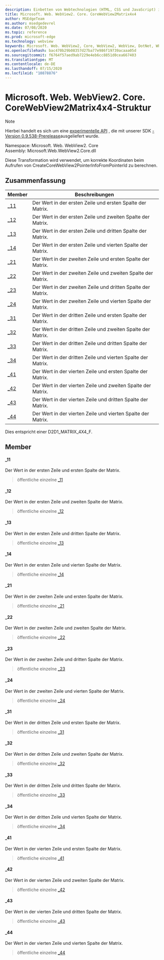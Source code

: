 ```yaml
---
description: Einbetten von Webtechnologien (HTML, CSS und JavaScript) in ihre systemeigenen Anwendungen mit dem Microsoft Edge WebView2-Steuerelement
title: Microsoft. Web. WebView2. Core. CoreWebView2Matrix4x4
author: MSEdgeTeam
ms.author: msedgedevrel
ms.date: 07/08/2020
ms.topic: reference
ms.prod: microsoft-edge
ms.technology: webview
keywords: Microsoft. Web. WebView2, Core, WebView2, WebView, DotNet, WPF, WinForms, APP, Edge, CoreWebView2, CoreWebView2Controller, Browser Control, Edge HTML, Microsoft. Web. WebView2. Core. CoreWebView2Matrix4x4
ms.openlocfilehash: bac470b29b08357d27ba77e986f19739acaaa05d
ms.sourcegitcommit: f6764f57aed9ab7229e4eb6cc8851d0cea667403
ms.translationtype: MT
ms.contentlocale: de-DE
ms.lasthandoff: 07/15/2020
ms.locfileid: "10878876"
---
```

# Microsoft. Web. WebView2. Core. CoreWebView2Matrix4x4-Struktur 

> [!NOTE]
> Hierbei handelt es sich um eine [experimentelle API](../../../concepts/versioning.md#experimental-apis) , die mit unserer SDK [-Version 0.9.538-Prerelease](../../../releasenotes.md#09538)ausgeliefert wurde.

Namespace: Microsoft. Web. WebView2. Core \
Assembly: Microsoft.Web.WebView2.Core.dll

Diese Transformation wird verwendet, um korrekte Koordinaten beim Aufrufen von CreateCoreWebView2PointerInfoFromPointerId zu berechnen.

## Zusammenfassung

 Member                        | Beschreibungen
--------------------------------|---------------------------------------------
[_11](#_11) | Der Wert in der ersten Zeile und ersten Spalte der Matrix.
[_12](#_12) | Der Wert in der ersten Zeile und zweiten Spalte der Matrix.
[_13](#_13) | Der Wert in der ersten Zeile und dritten Spalte der Matrix.
[_14](#_14) | Der Wert in der ersten Zeile und vierten Spalte der Matrix.
[_21](#_21) | Der Wert in der zweiten Zeile und ersten Spalte der Matrix.
[_22](#_22) | Der Wert in der zweiten Zeile und zweiten Spalte der Matrix.
[_23](#_23) | Der Wert in der zweiten Zeile und dritten Spalte der Matrix.
[_24](#_24) | Der Wert in der zweiten Zeile und vierten Spalte der Matrix.
[_31](#_31) | Der Wert in der dritten Zeile und ersten Spalte der Matrix.
[_32](#_32) | Der Wert in der dritten Zeile und zweiten Spalte der Matrix.
[_33](#_33) | Der Wert in der dritten Zeile und dritten Spalte der Matrix.
[_34](#_34) | Der Wert in der dritten Zeile und vierten Spalte der Matrix.
[_41](#_41) | Der Wert in der vierten Zeile und ersten Spalte der Matrix.
[_42](#_42) | Der Wert in der vierten Zeile und zweiten Spalte der Matrix.
[_43](#_43) | Der Wert in der vierten Zeile und dritten Spalte der Matrix.
[_44](#_44) | Der Wert in der vierten Zeile und vierten Spalte der Matrix.

Dies entspricht einer D2D1_MATRIX_4X4_F.

## Member

#### _11 

Der Wert in der ersten Zeile und ersten Spalte der Matrix.

> öffentliche einzelne [_11](#_11)

#### _12 

Der Wert in der ersten Zeile und zweiten Spalte der Matrix.

> öffentliche einzelne [_12](#_12)

#### _13 

Der Wert in der ersten Zeile und dritten Spalte der Matrix.

> öffentliche einzelne [_13](#_13)

#### _14 

Der Wert in der ersten Zeile und vierten Spalte der Matrix.

> öffentliche einzelne [_14](#_14)

#### _21 

Der Wert in der zweiten Zeile und ersten Spalte der Matrix.

> öffentliche einzelne [_21](#_21)

#### _22 

Der Wert in der zweiten Zeile und zweiten Spalte der Matrix.

> öffentliche einzelne [_22](#_22)

#### _23 

Der Wert in der zweiten Zeile und dritten Spalte der Matrix.

> öffentliche einzelne [_23](#_23)

#### _24 

Der Wert in der zweiten Zeile und vierten Spalte der Matrix.

> öffentliche einzelne [_24](#_24)

#### _31 

Der Wert in der dritten Zeile und ersten Spalte der Matrix.

> öffentliche einzelne [_31](#_31)

#### _32 

Der Wert in der dritten Zeile und zweiten Spalte der Matrix.

> öffentliche einzelne [_32](#_32)

#### _33 

Der Wert in der dritten Zeile und dritten Spalte der Matrix.

> öffentliche einzelne [_33](#_33)

#### _34 

Der Wert in der dritten Zeile und vierten Spalte der Matrix.

> öffentliche einzelne [_34](#_34)

#### _41 

Der Wert in der vierten Zeile und ersten Spalte der Matrix.

> öffentliche einzelne [_41](#_41)

#### _42 

Der Wert in der vierten Zeile und zweiten Spalte der Matrix.

> öffentliche einzelne [_42](#_42)

#### _43 

Der Wert in der vierten Zeile und dritten Spalte der Matrix.

> öffentliche einzelne [_43](#_43)

#### _44 

Der Wert in der vierten Zeile und vierten Spalte der Matrix.

> öffentliche einzelne [_44](#_44)

